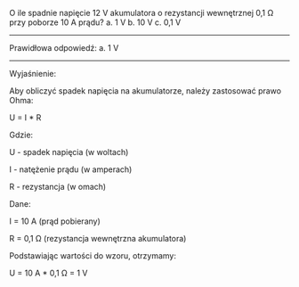 O ile spadnie napięcie 12 V akumulatora o rezystancji wewnętrznej 0,1 Ω przy poborze 10 A
prądu?
a. 1 V
b. 10 V
c. 0,1 V

---

Prawidłowa odpowiedź: a. 1 V

---

Wyjaśnienie:

Aby obliczyć spadek napięcia na akumulatorze, należy zastosować prawo Ohma:

U = I * R

Gdzie:

U - spadek napięcia (w woltach)

I - natężenie prądu (w amperach)

R - rezystancja (w omach)

Dane:

I = 10 A (prąd pobierany)

R = 0,1 Ω (rezystancja wewnętrzna akumulatora)

Podstawiając wartości do wzoru, otrzymamy:

U = 10 A * 0,1 Ω = 1 V
